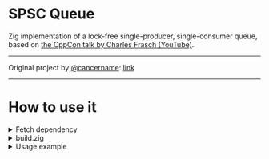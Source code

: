 # SPSC Queue

Zig implementation of a lock-free single-producer, single-consumer queue, based on [the CppCon talk by Charles Frasch (YouTube)](https://www.youtube.com/watch?v=K3P_Lmq6pw0).

---

Original project by [@cancername](https://codeberg.org/cancername): [link](https://codeberg.org/zig-multimedia/spsc-queue)

---

# How to use it

<details> <summary>Fetch dependency</summary>

  To fetch master branch use this command:
  ```bash
  zig fetch --save=spsc_queue git+https://github.com/liponex/spsc-queue.git#master
  ```
</details>

<details> <summary>build.zig</summary>

  Add dependency:
  ```zig
  const spsc_queue = b.dependency("spsc_queue", .{
      .target = target,
      .optimize = optimize,
  });
  ```
  
  Add import and install artifact
  ```zig
  compile.root_module.addImport("spsc_queue", spsc_queue.module("queue"));
  const spsc_queue_artifact = b.addStaticLibrary(.{
      .name = "spsc_queue",
      .root_source_file = spsc_queue.path("src/main.zig"),
      .target = target,
      .optimize = optimize,
  });
  
  b.installArtifact(spsc_queue_artifact);
  ```
  Where `compile` might be lib or exe
  
  If you has more compilation targets (e.g. tests), you can add:
  ```zig
  unit_tests.root_module.addImport("spsc_queue", spsc_queue.module("queue"));
  ```
  Where `unit_tests` is a value of `b.addTest`
</details>

<details> <summary>Usage example</summary>
  
  Import dependency:
  ```zig
  const std = @import("std");
  const spsc = @import("spsc_queue");
  ```

  Producer thread function
  ```zig
  fn producer(queue: *spsc.Queue(u8, 8, true)) void {
      for (0..255) |i| {
          queue.push(i);
      }
  }
  ```

  Consumer thread function
  ```zig
  fn consumer(queue: *spsc.Queue(u8, 8, true)) void {
      for (0..255) {
          std.log.info("{d}", .{queue.pop()});
      }
  }
  ```

  Initializing
  ```zig
  pub fn main() !void {
      var arena = std.heap.ArenaAllocator.init(std.heap.page_allocator);
      defer arena.deinit();
      const allocator = arena.allocator();
      
      var queue = spsc.Queue(u8, 8, true){};
      const producer_thread = try std.Thread.spawn(
          .{.allocator = allocator},
          producer,
          .{ &queue });
      producer_thread.detach();

      const consumer_thread = try std.Thread.spawn(
          .{.allocator = allocator},
          consumer,
          .{ &queue });
      consumer_thread.join();
  }
  ```
</details>
